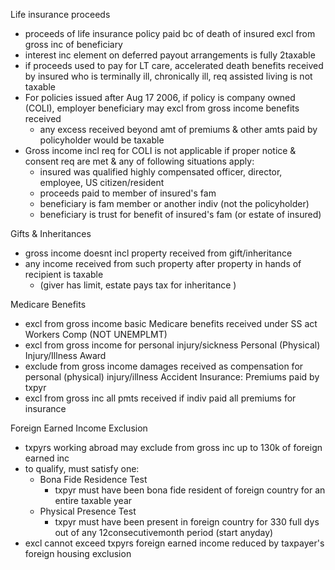 Life insurance proceeds
- proceeds of life insurance policy paid bc of death of insured excl from gross inc of beneficiary
- interest inc element on deferred payout arrangements is fully 2taxable
- if proceeds used to pay for LT care, accelerated death benefits received by insured who is terminally ill, chronically ill, req assisted living is not taxable
- For policies issued after Aug 17 2006, if policy is company owned (COLI), employer beneficiary may excl from gross income benefits received
	- any excess received beyond amt of premiums & other amts paid by policyholder would be taxable 
- Gross income incl req for COLI is not applicable if proper notice & consent req are met & any of following situations apply:
	- insured was qualified highly compensated officer, director, employee, US citizen/resident
	- proceeds paid to member of insured's fam
	- beneficiary is fam member or another indiv (not the policyholder)
	- beneficiary is trust for benefit of insured's fam (or estate of insured)

Gifts & Inheritances
- gross income doesnt incl property received from gift/inheritance
- any income received from such property after property in hands of recipient is taxable
	- (giver has limit, estate pays tax for inheritance )

Medicare Benefits
- excl from gross income basic Medicare benefits received under SS act
Workers Comp (NOT UNEMPLMT)
- excl from gross income for personal injury/sickness
Personal (Physical) Injury/Illness Award
- exclude from gross income damages received as compensation for personal (physical) injury/illness
Accident Insurance: Premiums paid by txpyr
- excl from gross inc all pmts received if indiv paid all premiums for insurance 

Foreign Earned Income Exclusion
- txpyrs working abroad may exclude from gross inc up to 130k of foreign earned inc
- to qualify, must satisfy one:
	- Bona Fide Residence Test
		- txpyr must have been bona fide resident of foreign country for an entire taxable year
	- Physical Presence Test
		- txpyr must have been present in foreign country for 330 full dys out of any 12consecutivemonth period (start anyday)
- excl cannot exceed txpyrs foreign earned income reduced by taxpayer's foreign housing exclusion